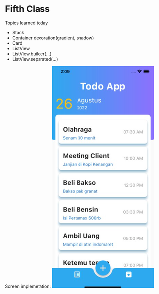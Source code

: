 # Fifth Class
Topics learned today
- Stack
- Container decoration(gradient, shadow)
- Card
- ListView
- ListView.builder(...)
- ListView.separated(...)

Screen implemetation:
![alt_text](https://github.com/Ilhan-brandverse-dev/bq-flutter-projects/blob/main/fifth_class/task.png)

